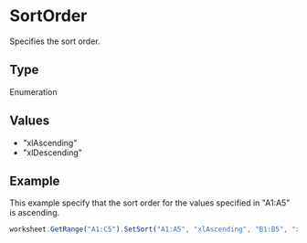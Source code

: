 # SortOrder

Specifies the sort order.

## Type

Enumeration

## Values

- "xlAscending"
- "xlDescending"


## Example

This example specify that the sort order for the values specified in "A1:A5" is ascending.

```javascript
worksheet.GetRange("A1:C5").SetSort("A1:A5", "xlAscending", "B1:B5", "xlDescending", "C1:C5", "xlAscending", "xlYes", "xlSortColumns");
```
